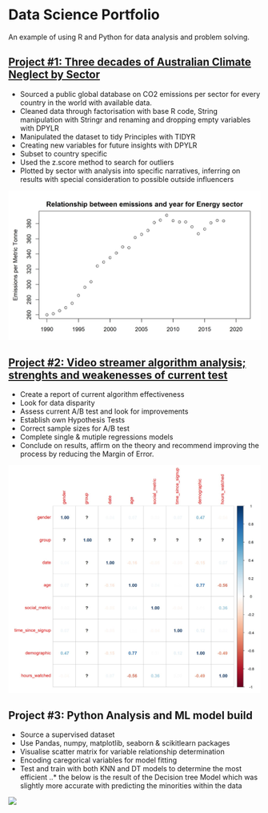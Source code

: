 # Data Science Portfolio
An example of using R and Python for data analysis and problem solving. 

## [Project #1: Three decades of Australian Climate Neglect by Sector](https://github.com/Whittlessness/R-warehouse/blob/main/Three%20decades%20of%20Australian%20Climate%20Neglect%20by%20Sector.Rmd)
* Sourced a public global database on CO2 emissions per sector for every country in the world with available data. 
* Cleaned data through factorisation with base R code, String manipulation with Stringr and renaming and dropping empty variables with DPYLR
* Manipulated the dataset to tidy Principles with TIDYR
* Creating new variables for future insights with DPYLR
* Subset to country specific 
* Used the z.score method to search for outliers 
* Plotted by sector with analysis into specific narratives, inferring on results with special consideration to possible outside influencers

![](https://github.com/Whittlessness/R-warehouse/blob/main/images/plot_energy.jpg)

## [Project #2: Video streamer algorithm analysis; strenghts and weakenesses of current test](https://github.com/Whittlessness/R-warehouse/blob/main/WNW%20report.Rmd)
* Create a report of current algorithm effectiveness
* Look for data disparity 
* Assess current A/B test and look for improvements
* Establish own Hypothesis Tests 
* Correct sample sizes for A/B test 
* Complete single & mutiple regressions models 
* Conclude on results, affirm on the theory and recommend improving the process by reducing the Margin of Error. 

![](https://github.com/Whittlessness/R-warehouse/blob/main/correlation%20matrix.jpg)

## Project #3: Python Analysis and ML model build
* Source a supervised dataset 
* Use Pandas, numpy, matplotlib, seaborn & scikitlearn packages 
* Visualise scatter matrix for variable relationship determination 
* Encoding caregorical variables for model fitting
* Test and train with both KNN and DT models to determine the most efficient
..* the below is the result of the Decision tree Model which was slightly more accurate with predicting the minorities within the data

![](https://github.com/Whittlessness/Warehouse/blob/main/images/DT%20classification%20report%20.jpg)
